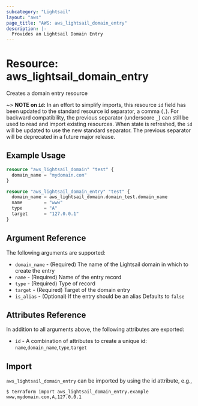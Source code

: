 ```yaml
---
subcategory: "Lightsail"
layout: "aws"
page_title: "AWS: aws_lightsail_domain_entry"
description: |-
  Provides an Lightsail Domain Entry
---
```


# Resource: aws_lightsail_domain_entry

Creates a domain entry resource

~> **NOTE on `id`:** In an effort to simplify imports, this resource `id` field has been updated to the standard resource id separator, a comma (`,`). For backward compatibility, the previous separator (underscore `_`) can still be used to read and import existing resources. When state is refreshed, the `id` will be updated to use the new standard separator. The previous separator will be deprecated in a future major release.

## Example Usage

```terraform
resource "aws_lightsail_domain" "test" {
  domain_name = "mydomain.com"
}

resource "aws_lightsail_domain_entry" "test" {
  domain_name = aws_lightsail_domain.domain_test.domain_name
  name        = "www"
  type        = "A"
  target      = "127.0.0.1"
}

```

## Argument Reference

The following arguments are supported:

* `domain_name` - (Required) The name of the Lightsail domain in which to create the entry
* `name` - (Required) Name of the entry record
* `type` - (Required) Type of record
* `target` - (Required) Target of the domain entry
* `is_alias` - (Optional) If the entry should be an alias Defaults to `false`

## Attributes Reference

In addition to all arguments above, the following attributes are exported:

* `id` - A combination of attributes to create a unique id: `name`,`domain_name`,`type`,`target`

## Import

`aws_lightsail_domain_entry` can be imported by using the id attribute, e.g.,

```
$ terraform import aws_lightsail_domain_entry.example www,mydomain.com,A,127.0.0.1
```
